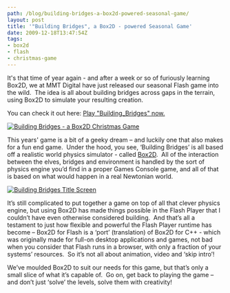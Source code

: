 ```yaml
---
path: /blog/building-bridges-a-box2d-powered-seasonal-game/
layout: post
title: '"Building Bridges", a Box2D - powered Seasonal Game'
date: 2009-12-18T13:47:54Z
tags:
- box2d
- flash
- christmas-game
---
```


It's that time of year again - and after a week or so of furiously learning Box2D, we at MMT Digital have just released our seasonal Flash game into the wild.  The idea is all about building bridges across gaps in the terrain, using Box2D to simulate your resulting creation.

You can check it out here: [Play "Building_Bridges" now.](http://www.mmtdigital.co.uk/Flash/ChristmasGame2009/Building_Bridges.html)

[![Building Bridges -  a Box2D Christmas Game](http://uploads.psyked.co.uk/2009/12/buildingbridges.png "Building Bridges -  a Box2D Christmas Game")](http://www.mmtdigital.co.uk/Flash/ChristmasGame2009/Building_Bridges.html)

This years' game is a bit of a geeky dream – and luckily one that also makes for a fun end game.  Under the hood, you see, ‘Building Bridges’ is all based off a realistic world physics simulator - called [Box2D](http://box2dflash.sourceforge.net/).  All of the interaction between the elves, bridges and environment is handled by the sort of physics engine you’d find in a proper Games Console game, and all of that is based on what would happen in a real Newtonian world.

[![Building Bridges Title Screen](http://uploads.psyked.co.uk/2009/12/bbtitlescreen.png "Building Bridges Title Screen")](http://www.mmtdigital.co.uk/Flash/ChristmasGame2009/Building_Bridges.html)

It’s still complicated to put together a game on top of all that clever physics engine, but using Box2D has made things possible in the Flash Player that I couldn’t have even otherwise considered building.  And that’s all a testament to just how flexible and powerful the Flash Player runtime has become – Box2D for Flash is a ‘port’ (translation) of Box2D for C++ - which was originally made for full-on desktop applications and games, not bad when you consider that Flash runs in a browser, with only a fraction of your systems’ resources.  So it’s not all about animation, video and ‘skip intro’!

We’ve moulded Box2D to suit our needs for this game, but that’s only a small slice of what it’s capable of.  Go on, get back to playing the game – and don’t just ‘solve’ the levels, solve them with creativity!
